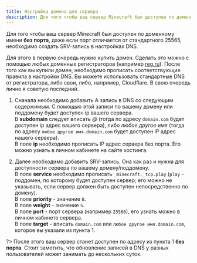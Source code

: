 ```yaml
---
title: Настройка домена для сервера
description: Для того чтобы ваш сервер Minecraft был доступен по доменному имени без порта, даже если порт отличается от стандартного 25565, необходимо создать SRV-запись в настройках DNS. В этой статье сказано, как это можно сделать.
---
```


Для того чтобы ваш сервер Minecraft был доступен по доменному имени **без порта**, даже если порт отличается от стандартного 25565, необходимо создать SRV-запись в настройках DNS. 

Для этого в первую очередь нужно купить домен. Сделать это можно с помощью любых доменных регистраторов (например [reg.ru](https://reg.ru)). После того как вы купили домен, необходимо прописать соответствующие правила в настройки DNS. Вы можете использовать стандартные DNS от регистратора, либо свои, либо, например, Cloudflare. В свою очередь лично я советую последний.

1. Сначала необходимо добавить A запись в DNS со следующим содержимым. С помощью этой записи по вашему домену или поддомену будет доступен ip вашего сервера.  
В **subdomain** следует вписать *@* (тогда по адресу `domain.com` будет доступен ip адрес вашего сервера), либо *любое другое имя* (тогда по адресу `любое другое имя.domain.com` будет доступен IP адрес нашего сервера).  
В поле **ip** необходимо прописать IP адрес сервера без порта. Его можно узнать в личном кабинете на сайте хостинга.

2. Далее необходимо добавить SRV-запись. Она как раз и нужна для доступности сервера по вашему домену/поддомену.  
В поле **service** необходимо прописать `_minecraft._tcp.play` (`play` - поддомен, по которому будет доступен сервер; его можно не указывать, если сервер должен быть доступен непосредственно по домену).  
В поле **priority** - значение `0`.  
В поле **weight** - значение `5`.  
В поле **port** - порт сервера (например `25566`), его узнать можно в личном кабинете сервера.  
В поле **target** - вписать `domain.com` или `любое другое имя.domain.com`, которое вы указали из пункта 1.  

?> После этого ваш сервер станет доступен по адресу из пункта 1 **без порта**. Стоит заметить, что обновление записей в DNS у разных пользователей может занимать до нескольких суток.
